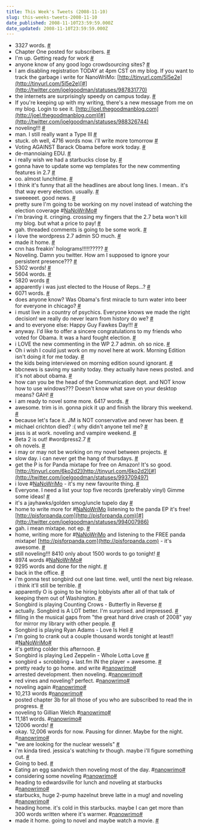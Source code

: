 ```yaml
---
title: This Week's Tweets (2008-11-10)
slug: this-weeks-tweets-2008-11-10
date_published: 2008-11-10T23:59:59.000Z
date_updated: 2008-11-10T23:59:59.000Z
---
```


- 3327 words. [#](http://twitter.com/joelgoodman/statuses/986963167)
- Chapter One posted for subscribers. [#](http://twitter.com/joelgoodman/statuses/986964616)
- I'm up. Getting ready for work [#](http://twitter.com/joelgoodman/statuses/987585505)
- anyone know of any good logo crowdsourcing sites? [#](http://twitter.com/joelgoodman/statuses/987773138)
- I am disabling registration TODAY at 4pm CST on my blog. If you want to track the garbage i write for NanoWriMo: [http://tinyurl.com/5l5e2e](http://tinyurl.com/5l5e2e)[#](http://twitter.com/joelgoodman/statuses/987831770)
- the internets are surprisingly speedy on campus today. [#](http://twitter.com/joelgoodman/statuses/987861239)
- If you're keeping up with my writing, there's a new message from me on my blog. Login to see it. [http://joel.thegoodmanblog.com](http://joel.thegoodmanblog.com)[#](http://twitter.com/joelgoodman/statuses/988326744)
- noveling!!! [#](http://twitter.com/joelgoodman/statuses/988545918)
- man. I still really want a Type III [#](http://twitter.com/joelgoodman/statuses/988593363)
- stuck. oh well, 4716 words now. i'll write more tomorrow [#](http://twitter.com/joelgoodman/statuses/988640986)
- Voting AGAINST Barack Obama before work today. [#](http://twitter.com/joelgoodman/statuses/989294077)
- de-mannoiaing EDU. [#](http://twitter.com/joelgoodman/statuses/989554354)
- i really wish we had a starbucks close by. [#](http://twitter.com/joelgoodman/statuses/989582636)
- gonna have to update some wp templates for the new commenting features in 2.7 [#](http://twitter.com/joelgoodman/statuses/989744920)
- oo. almost lunchtime. [#](http://twitter.com/joelgoodman/statuses/989784803)
- I think it's funny that all the headlines are about long lines. I mean.. it's that way every election. usually. [#](http://twitter.com/joelgoodman/statuses/989816867)
- sweeeeet. good news. [#](http://twitter.com/joelgoodman/statuses/990025095)
- pretty sure I'm going to be working on my novel instead of watching the election coverage #[NaNoWriMo](http://search.twitter.com/search?q=%23NaNoWriMo)[#](http://twitter.com/joelgoodman/statuses/990073883)
- i'm braving it. cringing. crossing my fingers that the 2.7 beta won't kill my blog. but what a price to pay! [#](http://twitter.com/joelgoodman/statuses/990123802)
- gah. threaded comments is going to be some work. [#](http://twitter.com/joelgoodman/statuses/990140716)
- i love the wordpress 2.7 admin SO much. [#](http://twitter.com/joelgoodman/statuses/990144848)
- made it home. [#](http://twitter.com/joelgoodman/statuses/990218636)
- cnn has freakin' holograms!!!!!????? [#](http://twitter.com/joelgoodman/statuses/990378012)
- Noveling. Damn you twitter. How am I supposed to ignore your persistent presence??? [#](http://twitter.com/joelgoodman/statuses/990391317)
- 5302 words! [#](http://twitter.com/joelgoodman/statuses/990426249)
- 5604 words. [#](http://twitter.com/joelgoodman/statuses/990452621)
- 5820 words [#](http://twitter.com/joelgoodman/statuses/990519992)
- apparently i was just elected to the House of Reps...? [#](http://twitter.com/joelgoodman/statuses/990542086)
- 6071 words. [#](http://twitter.com/joelgoodman/statuses/990580182)
- does anyone know? Was Obama's first miracle to turn water into beer for everyone in chicago? [#](http://twitter.com/joelgoodman/statuses/991677004)
- i must live in a country of psychics. Everyone knows we made the right decision! we really do never learn from history do we? [#](http://twitter.com/joelgoodman/statuses/991725701)
- and to everyone else: Happy Guy Fawkes Day!!! [#](http://twitter.com/joelgoodman/statuses/991791459)
- anyway. I'd like to offer a sincere congratulations to my friends who voted for Obama. It was a hard fought election. [#](http://twitter.com/joelgoodman/statuses/991879159)
- i LOVE the new commenting in the WP 2.7 admin. oh so nice. [#](http://twitter.com/joelgoodman/statuses/991933402)
- Oh i wish I could just work on my novel here at work. Morning Edition isn't doing it for me today. [#](http://twitter.com/joelgoodman/statuses/991973216)
- the kids being interviewed on morning edition sound ignorant. [#](http://twitter.com/joelgoodman/statuses/991998917)
- bbcnews is saving my sanity today. they actually have news posted. and it's not about obama. [#](http://twitter.com/joelgoodman/statuses/992051746)
- how can you be the head of the Communication dept. and NOT know how to use windows??? Doesn't know what save on your desktop means? GAH! [#](http://twitter.com/joelgoodman/statuses/992241922)
- i am ready to novel some more. 6417 words. [#](http://twitter.com/joelgoodman/statuses/992348699)
- awesome. trim is in. gonna pick it up and finish the library this weekend. [#](http://twitter.com/joelgoodman/statuses/992353063)
- because let's face it. JM is NOT conservative and never has been. [#](http://twitter.com/joelgoodman/statuses/992358427)
- michael crichton died? :( why didn't anyone tell me? [#](http://twitter.com/joelgoodman/statuses/992384649)
- jess is at work. noveling and vampire weekend. [#](http://twitter.com/joelgoodman/statuses/992579017)
- Beta 2 is out! #wordpress2.7 [#](http://twitter.com/joelgoodman/statuses/993257253)
- oh novels. [#](http://twitter.com/joelgoodman/statuses/993322347)
- i may or may not be working on my novel between projects. [#](http://twitter.com/joelgoodman/statuses/993344726)
- slow day. i can never get the hang of thursdays. [#](http://twitter.com/joelgoodman/statuses/993518005)
- get the P is for Panda mixtape for free on Amazon! It's so good. [http://tinyurl.com/6ko2d2](http://tinyurl.com/6ko2d2)[#](http://twitter.com/joelgoodman/statuses/993709497)
- i love #[NaNoWriMo](http://search.twitter.com/search?q=%23NaNoWriMo) - it's my new favourite thing. [#](http://twitter.com/joelgoodman/statuses/993714947)
- Everyone. I need a list your top five records (preferably vinyl) Gimme some ideas! [#](http://twitter.com/joelgoodman/statuses/993734453)
- it's a jayhawks/golden smog/uncle tupelo day [#](http://twitter.com/joelgoodman/statuses/993766393)
- home to write more for #[NaNoWriMo](http://search.twitter.com/search?q=%23NaNoWriMo) listening to the panda EP it's free! [http://pisforpanda.com](http://pisforpanda.com)[#](http://twitter.com/joelgoodman/statuses/994007986)
- gah. i mean mixtape. not ep. [#](http://twitter.com/joelgoodman/statuses/994008510)
- home, writing more for #[NaNoWriMo](http://search.twitter.com/search?q=%23NaNoWriMo) and listening to the FREE panda mixtape! [http://pisforpanda.com](http://pisforpanda.com) - it's awesome. [#](http://twitter.com/joelgoodman/statuses/994012108)
- still noveling!!! 8410 only about 1500 words to go tonight! [#](http://twitter.com/joelgoodman/statuses/994162429)
- 8974 words #[NaNoWriMo](http://search.twitter.com/search?q=%23NaNoWriMo)[#](http://twitter.com/joelgoodman/statuses/994244680)
- 9295 words and done for the night. [#](http://twitter.com/joelgoodman/statuses/994284578)
- back in the office. [#](http://twitter.com/joelgoodman/statuses/994904194)
- i'm gonna test songbird out one last time. well, until the next big release. i think it'll still be terrible. [#](http://twitter.com/joelgoodman/statuses/994928056)
- apparently O is going to be hiring lobbyists after all of that talk of keeping them out of Washington. [#](http://twitter.com/joelgoodman/statuses/994955747)
- Songbird is playing Counting Crows - Butterfly in Reverse [#](http://twitter.com/joelgoodman/statuses/995047186)
- actually. Songbird is A LOT better. I'm surprised. and impressed. [#](http://twitter.com/joelgoodman/statuses/995052705)
- filling in the musical gaps from "the great hard drive crash of 2008" yay for mirror my library with other people. [#](http://twitter.com/joelgoodman/statuses/995120461)
- Songbird is playing Ryan Adams - Love Is Hell [#](http://twitter.com/joelgoodman/statuses/995202222)
- i'm going to crank out a couple thousand words tonight at least!! #[NaNoWriMo](http://search.twitter.com/search?q=%23NaNoWriMo)[#](http://twitter.com/joelgoodman/statuses/995255293)
- it's getting colder this afternoon. [#](http://twitter.com/joelgoodman/statuses/995396984)
- Songbird is playing Led Zeppelin - Whole Lotta Love [#](http://twitter.com/joelgoodman/statuses/995415855)
- songbird + scrobbling + last.fm IN the player = awesome. [#](http://twitter.com/joelgoodman/statuses/995526834)
- pretty ready to go home. and write #[nanowrimo](http://search.twitter.com/search?q=%23nanowrimo)[#](http://twitter.com/joelgoodman/statuses/995591677)
- arrested development. then noveling. #[nanowrimo](http://search.twitter.com/search?q=%23nanowrimo)[#](http://twitter.com/joelgoodman/statuses/995696692)
- red vines and noveling? perfect. #[nanowrimo](http://search.twitter.com/search?q=%23nanowrimo)[#](http://twitter.com/joelgoodman/statuses/995754746)
- noveling again #[nanowrimo](http://search.twitter.com/search?q=%23nanowrimo)[#](http://twitter.com/joelgoodman/statuses/995904472)
- 10,213 words #[nanowrimo](http://search.twitter.com/search?q=%23nanowrimo)[#](http://twitter.com/joelgoodman/statuses/995919946)
- posted chapter 3b for all those of you who are subscribed to read the in progress. [#](http://twitter.com/joelgoodman/statuses/995933168)
- noveling to Gillian Welch #[nanowrimo](http://search.twitter.com/search?q=%23nanowrimo)[#](http://twitter.com/joelgoodman/statuses/996837169)
- 11,181 words. #[nanowrimo](http://search.twitter.com/search?q=%23nanowrimo)[#](http://twitter.com/joelgoodman/statuses/996872939)
- 12006 words! [#](http://twitter.com/joelgoodman/statuses/996947626)
- okay. 12,006 words for now. Pausing for dinner. Maybe for the night. #[nanowrimo](http://search.twitter.com/search?q=%23nanowrimo)[#](http://twitter.com/joelgoodman/statuses/996959012)
- "we are looking for the nuclear wessels" [#](http://twitter.com/joelgoodman/statuses/997074917)
- i'm kinda tired. jessica's watching tv though. maybe i'll figure something out. [#](http://twitter.com/joelgoodman/statuses/997115811)
- Going to bed. [#](http://twitter.com/joelgoodman/statuses/997160393)
- Eating an egg sandwich then noveling most of the day. #[nanowrimo](http://search.twitter.com/search?q=%23nanowrimo)[#](http://twitter.com/joelgoodman/statuses/997604167)
- considering some noveling #[nanowrimo](http://search.twitter.com/search?q=%23nanowrimo)[#](http://twitter.com/joelgoodman/statuses/997700829)
- heading to edwardsville for lunch and noveling at starbucks #[nanowrimo](http://search.twitter.com/search?q=%23nanowrimo)[#](http://twitter.com/joelgoodman/statuses/997771383)
- starbucks, huge 2-pump hazelnut breve latte in a mug! and noveling #[nanowrimo](http://search.twitter.com/search?q=%23nanowrimo)[#](http://twitter.com/joelgoodman/statuses/997886970)
- heading home. it's cold in this starbucks. maybe I can get more than 300 words written where it's warmer. #[nanowrimo](http://search.twitter.com/search?q=%23nanowrimo)[#](http://twitter.com/joelgoodman/statuses/997924886)
- made it home. going to novel and maybe watch a movie. [#](http://twitter.com/joelgoodman/statuses/997980026)
